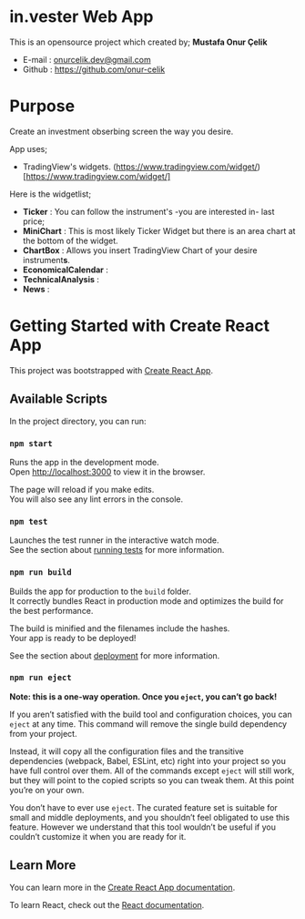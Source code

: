 # in.vester Web App
This is an opensource project which created by;
**Mustafa Onur Çelik**
- E-mail : onurcelik.dev@gmail.com
- Github : https://github.com/onur-celik

# Purpose
Create an investment obserbing screen the way you desire.

App uses; 
- TradingView's widgets. (https://www.tradingview.com/widget/)[https://www.tradingview.com/widget/]

Here is the widgetlist;
- **Ticker** : You can follow the instrument's -you are interested in- last price;
- **MiniChart** : This is most likely Ticker Widget but there is an area chart at the bottom of the widget.
- **ChartBox** : Allows you insert TradingView Chart of your desire instrument**s**.
- **EconomicalCalendar** : 
- **TechnicalAnalysis** : 
- **News** : 

# Getting Started with Create React App

This project was bootstrapped with [Create React App](https://github.com/facebook/create-react-app).

## Available Scripts

In the project directory, you can run:

### `npm start`

Runs the app in the development mode.\
Open [http://localhost:3000](http://localhost:3000) to view it in the browser.

The page will reload if you make edits.\
You will also see any lint errors in the console.

### `npm test`

Launches the test runner in the interactive watch mode.\
See the section about [running tests](https://facebook.github.io/create-react-app/docs/running-tests) for more information.

### `npm run build`

Builds the app for production to the `build` folder.\
It correctly bundles React in production mode and optimizes the build for the best performance.

The build is minified and the filenames include the hashes.\
Your app is ready to be deployed!

See the section about [deployment](https://facebook.github.io/create-react-app/docs/deployment) for more information.

### `npm run eject`

**Note: this is a one-way operation. Once you `eject`, you can’t go back!**

If you aren’t satisfied with the build tool and configuration choices, you can `eject` at any time. This command will remove the single build dependency from your project.

Instead, it will copy all the configuration files and the transitive dependencies (webpack, Babel, ESLint, etc) right into your project so you have full control over them. All of the commands except `eject` will still work, but they will point to the copied scripts so you can tweak them. At this point you’re on your own.

You don’t have to ever use `eject`. The curated feature set is suitable for small and middle deployments, and you shouldn’t feel obligated to use this feature. However we understand that this tool wouldn’t be useful if you couldn’t customize it when you are ready for it.

## Learn More

You can learn more in the [Create React App documentation](https://facebook.github.io/create-react-app/docs/getting-started).

To learn React, check out the [React documentation](https://reactjs.org/).
